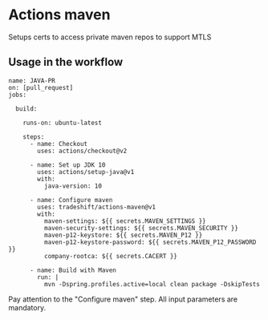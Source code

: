 # Actions maven

Setups certs to access private maven repos to support MTLS

## Usage in the workflow

```
name: JAVA-PR
on: [pull_request]
jobs:

  build:

    runs-on: ubuntu-latest

    steps:
      - name: Checkout
        uses: actions/checkout@v2

      - name: Set up JDK 10
        uses: actions/setup-java@v1
        with:
          java-version: 10

      - name: Configure maven
        uses: tradeshift/actions-maven@v1
        with:
          maven-settings: ${{ secrets.MAVEN_SETTINGS }}
          maven-security-settings: ${{ secrets.MAVEN_SECURITY }}
          maven-p12-keystore: ${{ secrets.MAVEN_P12 }}
          maven-p12-keystore-password: ${{ secrets.MAVEN_P12_PASSWORD }}
          company-rootca: ${{ secrets.CACERT }}

      - name: Build with Maven
        run: |
          mvn -Dspring.profiles.active=local clean package -DskipTests

```

Pay attention to the "Configure maven" step. All input parameters are mandatory.
